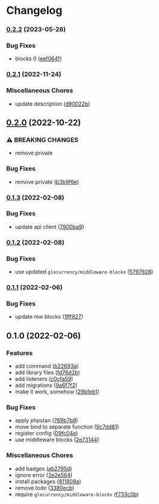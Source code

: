 # Changelog

### [0.2.2](https://www.github.com/glocurrency/globus-bank-service/compare/v0.2.1...v0.2.2) (2023-05-28)


### Bug Fixes

* blocks 0 ([eef064f](https://www.github.com/glocurrency/globus-bank-service/commit/eef064f6e97d4d4731e214fafdca119f3b07fee9))

### [0.2.1](https://www.github.com/glocurrency/globus-bank-service/compare/v0.2.0...v0.2.1) (2022-11-24)


### Miscellaneous Chores

* update description ([d90022b](https://www.github.com/glocurrency/globus-bank-service/commit/d90022ba2d2377b882a645dee8f45367209da150))

## [0.2.0](https://www.github.com/glocurrency/globus-bank-service/compare/v0.1.3...v0.2.0) (2022-10-22)


### ⚠ BREAKING CHANGES

* remove private

### Bug Fixes

* remove private ([b3b9f6e](https://www.github.com/glocurrency/globus-bank-service/commit/b3b9f6e53a318f5b352758d8568f588440d6a3cb))

### [0.1.3](https://www.github.com/glocurrency/globus-bank-service/compare/v0.1.2...v0.1.3) (2022-02-08)


### Bug Fixes

* update api client ([7900ba9](https://www.github.com/glocurrency/globus-bank-service/commit/7900ba9f82b6363fdf725d04efe7863d23203ff5))

### [0.1.2](https://www.github.com/glocurrency/globus-bank-service/compare/v0.1.1...v0.1.2) (2022-02-08)


### Bug Fixes

* use updated `glocurrency/middleware-blocks` ([5797928](https://www.github.com/glocurrency/globus-bank-service/commit/5797928b682b18cfd19fecdf36b3e36a4a93de82))

### [0.1.1](https://www.github.com/glocurrency/globus-bank-service/compare/v0.1.0...v0.1.1) (2022-02-06)


### Bug Fixes

* update mw blocks ([1fff827](https://www.github.com/glocurrency/globus-bank-service/commit/1fff82746ed6c27e4cf00d1edca784cd7b59c338))

## 0.1.0 (2022-02-06)


### Features

* add command ([b22693a](https://www.github.com/glocurrency/globus-bank-service/commit/b22693a0562475124fd6bf4a8d6828645fe2ee1a))
* add library files ([fd76d2b](https://www.github.com/glocurrency/globus-bank-service/commit/fd76d2b80695eb61212aebc0e7692ee5dc17878e))
* add listeners ([c0cfa59](https://www.github.com/glocurrency/globus-bank-service/commit/c0cfa596ff70f1a0ace97bc4fa87546ae01094eb))
* add migrations ([9a6f7f2](https://www.github.com/glocurrency/globus-bank-service/commit/9a6f7f2ac22c1539ff7f812a16ac3537626efd1f))
* make it work, somehow ([29bfeb1](https://www.github.com/glocurrency/globus-bank-service/commit/29bfeb10d716ee5fee42ab16ccba2d47a4a40caf))


### Bug Fixes

* apply phpstan ([769b7b9](https://www.github.com/glocurrency/globus-bank-service/commit/769b7b997cc79e55130ea2f2a6491dbe20886222))
* move bind to separate function ([9c7dd81](https://www.github.com/glocurrency/globus-bank-service/commit/9c7dd814f0cb3b93f5fc40132805c7bb2a5dc528))
* register config ([09fc04e](https://www.github.com/glocurrency/globus-bank-service/commit/09fc04ef149a1ab5c0cb7141beb6496c3b937b4e))
* use middleware blocks ([2e73144](https://www.github.com/glocurrency/globus-bank-service/commit/2e73144bafb7455f3a8f9978c160893cc423ecc1))


### Miscellaneous Chores

* add badges ([ab2795d](https://www.github.com/glocurrency/globus-bank-service/commit/ab2795d64d80f50cdfae35fe4a062aeb1fd4bb19))
* ignore error ([3e2e564](https://www.github.com/glocurrency/globus-bank-service/commit/3e2e564d7a7b33cefe6e39ecda23112e4bd22402))
* install packages ([811808a](https://www.github.com/glocurrency/globus-bank-service/commit/811808a6cc2d4a2c4e51643f8bb4001919bf90ed))
* remove todo ([3380ecb](https://www.github.com/glocurrency/globus-bank-service/commit/3380ecbcb6f5e15b3808b71640333d660ee93d0e))
* require `glocurrency/middleware-blocks` ([f733c0b](https://www.github.com/glocurrency/globus-bank-service/commit/f733c0b5b962dab1f314f40e0d5da321e8285a73))
